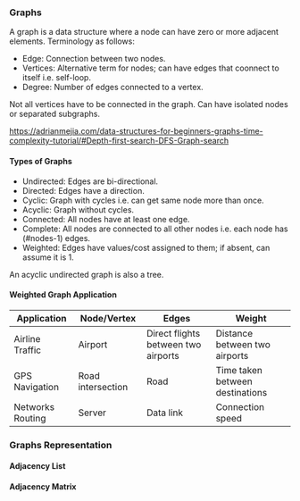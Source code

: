 ### Graphs

A graph is a data structure where a node can have zero or more adjacent elements. Terminology as follows:
- Edge: Connection between two nodes.
- Vertices: Alternative term for nodes; can have edges that coonnect to itself i.e. self-loop.
- Degree: Number of edges connected to a vertex.

Not all vertices have to be connected in the graph. Can have isolated nodes or separated subgraphs.

https://adrianmejia.com/data-structures-for-beginners-graphs-time-complexity-tutorial/#Depth-first-search-DFS-Graph-search

#### Types of Graphs
- Undirected: Edges are bi-directional.
- Directed: Edges have a direction.
- Cyclic: Graph with cycles i.e. can get same node more than once. 
- Acyclic: Graph without cycles.
- Connected: All nodes have at least one edge.
- Complete: All nodes are connected to all other nodes i.e. each node has (#nodes-1) edges.
- Weighted: Edges have values/cost assigned to them; if absent, can assume it is 1.

An acyclic undirected graph is also a tree. 

#### Weighted Graph Application

| Application      | Node/Vertex       | Edges                               | Weight                          |
|------------------|-------------------|-------------------------------------|---------------------------------|
| Airline Traffic  | Airport           | Direct flights between two airports | Distance between two airports   |
| GPS Navigation   | Road intersection | Road                                | Time taken between destinations |
| Networks Routing | Server            | Data link                           | Connection speed                |


### Graphs Representation

#### Adjacency List


#### Adjacency Matrix

